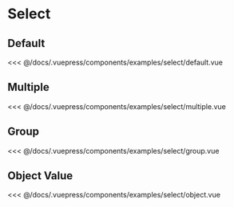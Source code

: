 # Select
## Default
<Demo componentName="examples-select-default" />
<SourceCode>
<<< @/docs/.vuepress/components/examples/select/default.vue
</SourceCode>

## Multiple
<Demo componentName="examples-select-multiple" />
<SourceCode>
<<< @/docs/.vuepress/components/examples/select/multiple.vue
</SourceCode>

## Group
<Demo componentName="examples-select-group" />
<SourceCode>
<<< @/docs/.vuepress/components/examples/select/group.vue
</SourceCode>

## Object Value
<Demo componentName="examples-select-object" />
<SourceCode>
<<< @/docs/.vuepress/components/examples/select/object.vue
</SourceCode>

